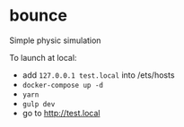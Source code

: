 # bounce
Simple physic simulation

To launch at local:
- add `127.0.0.1 test.local` into /ets/hosts
- `docker-compose up -d`
- `yarn`
- `gulp dev`
- go to http://test.local
